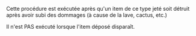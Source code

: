 Cette procédure est exécutée après qu'un item de ce type jeté soit détruit après avoir subi des dommages (à cause de la lave, cactus, etc.)

Il n'est PAS exécuté lorsque l'item déposé disparaît.